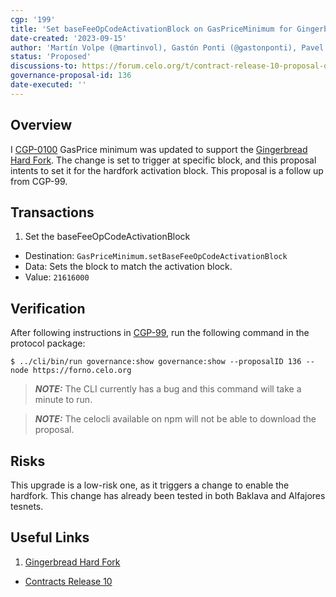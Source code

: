 ```yaml
---
cgp: '199'
title: 'Set baseFeeOpCodeActivationBlock on GasPriceMinimum for Gingerbread hardfork'
date-created: '2023-09-15'
author: 'Martín Volpe (@martinvol), Gastón Ponti (@gastonponti), Pavel Hornak (@pahor167)'
status: 'Proposed'
discussions-to: https://forum.celo.org/t/contract-release-10-proposal-on-chain/6563
governance-proposal-id: 136
date-executed: ''
---
```



## Overview

I [CGP-0100](./cgp-0099.md) GasPrice minimum was updated to support the [Gingerbread Hard Fork](https://forum.celo.org/t/introducing-celo-s-gingerbread-hard-fork-join-for-q-a-on-june-21/5918). The change is set to trigger at specific block, and this proposal intents to set it for the hardfork activation block. This proposal is a follow up from CGP-99.

## Transactions

1. Set the baseFeeOpCodeActivationBlock
  - Destination: `GasPriceMinimum.setBaseFeeOpCodeActivationBlock`
  - Data: Sets the block to match the activation block.
  - Value: `21616000`

## Verification

After following instructions in [CGP-99](./cgp-0099.md), run the following command in the protocol package:

`$ ../cli/bin/run governance:show governance:show --proposalID 136 --node https://forno.celo.org`

> **_NOTE:_** The CLI currently has a bug and this command will take a minute to run.

> **_NOTE:_**  The celocli available on npm will not be able to download the proposal.

## Risks

This upgrade is a low-risk one, as it triggers a change to enable the hardfork. This change has already been tested in both Baklava and Alfajores tesnets.

## Useful Links

1. [Gingerbread Hard Fork](https://forum.celo.org/t/introducing-celo-s-gingerbread-hard-fork-join-for-q-a-on-june-21/5918)
* [Contracts Release 10](https://github.com/celo-org/governance/blob/main/CGPs/cgp-0099.md)
